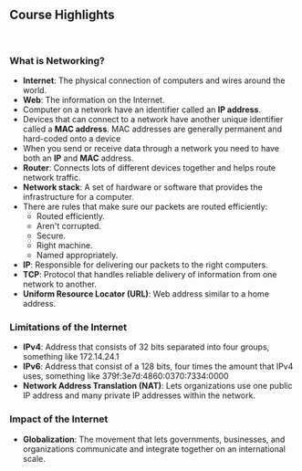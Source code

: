## Course Highlights

<br>

### What is Networking?

* **Internet**: The physical connection of computers and wires around the world.
* **Web**: The information on the Internet.
* Computer on a network have an identifier called an **IP address**.
* Devices that can connect to a network have
another unique identifier called a **MAC address**.
MAC addresses are generally permanent and hard-coded onto a device
* When you send or receive data through a network you need to have both an **IP** and **MAC** address.
* **Router**: Connects lots of different devices together and helps route network traffic.
* **Network stack**: A set of hardware or software that provides the infrastructure for a computer.
* There are rules that make sure our packets are routed efficiently:
  * Routed efficiently.
  * Aren't corrupted.
  * Secure.
  * Right machine.
  * Named appropriately.
* **IP**: Responsible for delivering our packets to the right computers.
* **TCP**: Protocol that handles reliable delivery of information from one network to another. 
* **Uniform Resource Locator (URL)**: Web address similar to a home address.

### Limitations of the Internet

* **IPv4**: Address that consists of 32 bits separated into four groups, something like 172.14.24.1
* **IPv6**: Address that consist of a 128 bits, four times the amount that IPv4 uses, something like 379f:3e7d:4860:0370:7334:0000
* **Network Address Translation (NAT)**: Lets organizations use one public IP address and many private IP addresses within the network.

### Impact of the Internet

* **Globalization**: The movement that lets governments, businesses, and organizations communicate and integrate together on an international scale.
